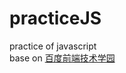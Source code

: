 # practiceJS
practice of javascript  
base on [百度前端技术学园](http://ife.baidu.com/%E9%9B%B6%E5%9F%BA%E7%A1%80%E5%85%A5%E9%97%A8%E7%8F%AD/javascript/feelTheJoyOfJavascript.html)
